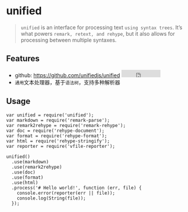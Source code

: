 # unified

> `unified` is an interface for processing text `using syntax trees`. It’s what powers `remark, retext, and rehype`, but it also allows for processing between multiple syntaxes.

## Features

* github: <https://github.com/unifiedjs/unified> <iframe src="http://258i.com/gbtn.html?user=unifiedjs&repo=unified&type=star&count=true" frameborder="0" scrolling="0" width="105px" height="20px"></iframe>
* `通用`文本处理器，基于`语法树`，支持多种解析器

## Usage

    var unified = require('unified');
    var markdown = require('remark-parse');
    var remark2rehype = require('remark-rehype');
    var doc = require('rehype-document');
    var format = require('rehype-format');
    var html = require('rehype-stringify');
    var reporter = require('vfile-reporter');

    unified()
      .use(markdown)
      .use(remark2rehype)
      .use(doc)
      .use(format)
      .use(html)
      .process('# Hello world!', function (err, file) {
        console.error(reporter(err || file));
        console.log(String(file));
      });


